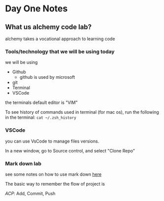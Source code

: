 # Day One Notes

## What us alchemy code lab?

alchemy takes a vocational approach to learning code

### Tools/technology that we will be using today

we will be using

* Github
    * github is used by microsoft
* git
* Terminal
* VSCode

the terminals default editor is "VIM"

To see history of commands used in terminal (for mac os), run the following in the terminal:
`cat ~/.zsh_history`

### VSCode
you can use VsCode to manage files versions. 

In a new window, go to Source control, and select "Clone Repo"

### Mark down lab

see some notes on how to use mark down [here](https://github.com/alchemycodelab/dev-101-october-2021/blob/main/01-learning-the-tools-terminal-and-github/notes/markdown.md#quotes)


The basic way to remember the flow of project is 

*ACP*: Add, Commit, Push